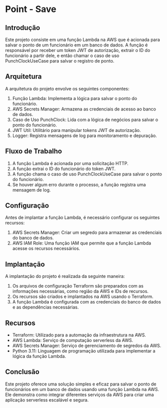 # Point - Save

## Introdução

Este projeto consiste em uma função Lambda na AWS que é acionada para salvar o ponto de um funcionário em um banco de dados. A função é responsável por receber um token JWT de autorização, extrair o ID do funcionário a partir dele, e então chamar o caso de uso PunchClockUseCase para salvar o registro de ponto.

## Arquitetura

A arquitetura do projeto envolve os seguintes componentes:

1. Função Lambda: Implementa a lógica para salvar o ponto do funcionário.
2. AWS Secrets Manager: Armazena as credenciais de acesso ao banco de dados.
3. Caso de Uso PunchClock: Lida com a lógica de negócios para salvar o ponto do funcionário.
4. JWT Util: Utilitário para manipular tokens JWT de autorização.
5. Logger: Registra mensagens de log para monitoramento e depuração.

## Fluxo de Trabalho

1. A função Lambda é acionada por uma solicitação HTTP.
2. A função extrai o ID do funcionário do token JWT.
3. A função chama o caso de uso PunchClockUseCase para salvar o ponto do funcionário.
4. Se houver algum erro durante o processo, a função registra uma mensagem de log.

## Configuração

Antes de implantar a função Lambda, é necessário configurar os seguintes recursos:

1. AWS Secrets Manager: Criar um segredo para armazenar as credenciais do banco de dados.
2. AWS IAM Role: Uma função IAM que permite que a função Lambda acesse os recursos necessários.

## Implantação

A implantação do projeto é realizada da seguinte maneira:

1. Os arquivos de configuração Terraform são preparados com as informações necessárias, como região da AWS e IDs de recursos.
2. Os recursos são criados e implantados na AWS usando o Terraform.
3. A função Lambda é configurada com as credenciais do banco de dados e as dependências necessárias.

## Recursos

- Terraform: Utilizado para a automação da infraestrutura na AWS.
- AWS Lambda: Serviço de computação serverless da AWS.
- AWS Secrets Manager: Serviço de gerenciamento de segredos da AWS.
- Python 3.11: Linguagem de programação utilizada para implementar a lógica da função Lambda.

## Conclusão

Este projeto oferece uma solução simples e eficaz para salvar o ponto de funcionários em um banco de dados usando uma função Lambda na AWS. Ele demonstra como integrar diferentes serviços da AWS para criar uma aplicação serverless escalável e segura.
